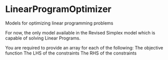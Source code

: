 # LinearProgramOptimizer
Models for optimizing linear programming problems


For now, the only model available in the Revised Simplex model which is capable of solving Linear Programs. 

You are required to provide an array for each of the following:
The objective function
The LHS of the constraints
The RHS of the constraints
